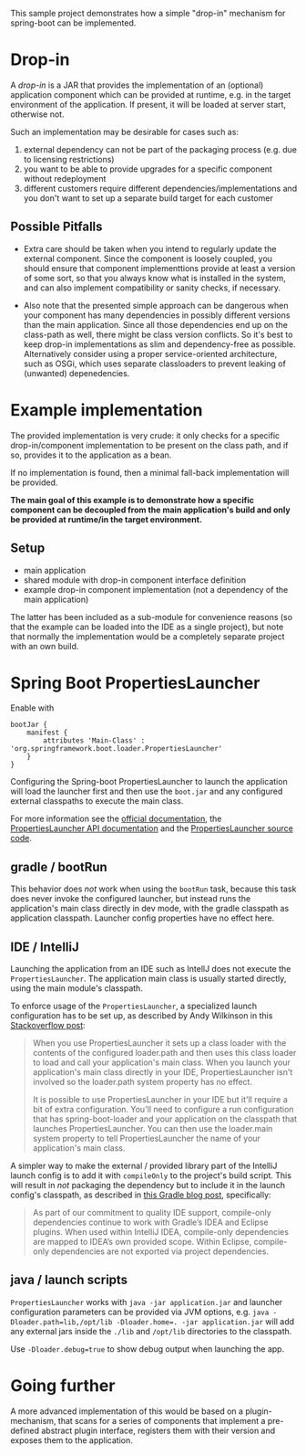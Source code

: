 This sample project demonstrates how a simple "drop-in" mechanism for spring-boot
can be implemented.

# Drop-in
A _drop-in_ is a JAR that provides the implementation of an (optional) application component
which can be provided at runtime, e.g. in the target environment of the application.
If present, it will be loaded at server start, otherwise not.

Such an implementation may be desirable for cases such as:
1. external dependency can not be part of the packaging process (e.g. due to licensing restrictions)
1. you want to be able to provide upgrades for a specific component without redeployment
1. different customers require different dependencies/implementations and you don't want to set up a separate build 
  target for each customer
 
## Possible Pitfalls 
- Extra care should be taken when you intend to regularly update the external component.
Since the component is loosely coupled, you should ensure that component implementtions provide 
at least a version of some sort, so that you always know what is installed in the system, and can 
also implement compatibility or sanity checks, if necessary.

- Also note that the presented simple approach can be dangerous when your
component has many dependencies in possibly different versions than the main application.
Since all those dependencies end up on the class-path as well, there might be
class version conflicts. So it's best to keep drop-in implementations as slim and
dependency-free as possible. Alternatively consider using a proper service-oriented architecture,
 such as OSGi, which uses separate classloaders to prevent leaking of (unwanted) depenedencies.
 
# Example implementation
The provided implementation is very crude: it only checks for a specific drop-in/component
implementation to be present on the class path, and if so, provides it to the application as a bean.

If no implementation is found, then a minimal fall-back implementation will be provided.

**The main goal of this example is to demonstrate how a specific component can be decoupled 
from the main application's build and only be provided at runtime/in the target environment.** 

## Setup
- main application
- shared module with drop-in component interface definition
- example drop-in component implementation (not a dependency of the main application)

The latter has been included as a sub-module for convenience reasons (so that the example can be loaded 
into the IDE as a single project), but note that normally the implementation
would be a completely separate project with an own build.

# Spring Boot PropertiesLauncher

Enable with 

```
bootJar {
	manifest {
		attributes 'Main-Class' : 'org.springframework.boot.loader.PropertiesLauncher'
	}
}
```

Configuring the Spring-boot PropertiesLauncher to launch the application will load the 
launcher first and then use the `boot.jar` and any configured external classpaths to execute
the main class. 

For more information see the [official documentation](https://docs.spring.io/spring-boot/docs/current/reference/html/appendix-executable-jar-format.html#executable-jar-launching),
the [PropertiesLauncher API documentation](https://docs.spring.io/spring-boot/docs/current/api/org/springframework/boot/loader/PropertiesLauncher.html)
and the [PropertiesLauncher source code](https://github.com/spring-projects/spring-boot/blob/master/spring-boot-project/spring-boot-tools/spring-boot-loader/src/main/java/org/springframework/boot/loader/PropertiesLauncher.java).

## gradle / bootRun

This behavior does _not_ work when using the `bootRun` task, because this task does never invoke the
configured launcher, but instead runs the application's main class directly in dev mode, with the gradle
classpath as application classpath. Launcher config properties have no effect here.

## IDE / IntelliJ

Launching the application from an IDE such as IntellJ does not execute the `PropertiesLauncher`.
The application main class is usually started directly, using the main module's classpath.

To enforce usage of the `PropertiesLauncher`, a specialized launch configuration has to be set up,
as described by Andy Wilkinson in this [Stackoverflow post](https://stackoverflow.com/a/37889382/2119598):

> When you use PropertiesLauncher it sets up a class loader with the contents of the configured loader.path and then uses this class loader to load and call your application's main class. When you launch your application's main class directly in your IDE, PropertiesLauncher isn't involved so the loader.path system property has no effect.
>  
> It is possible to use PropertiesLauncher in your IDE but it'll require a bit of extra configuration. You'll need to configure a run configuration that has spring-boot-loader and your application on the classpath that launches PropertiesLauncher. You can then use the loader.main system property to tell PropertiesLauncher the name of your application's main class.
  
A simpler way to make the external / provided library part of the IntelliJ launch config is to 
add it with `compileOnly` to the project's build script. This will result in _not_ packaging the dependency
but to include it in the launch config's classpath, as described in [this Gradle blog post](https://blog.gradle.org/introducing-compile-only-dependencies),
specifically:

> As part of our commitment to quality IDE support, compile-only dependencies continue to work with Gradle’s IDEA and Eclipse plugins. When used within IntelliJ IDEA, compile-only dependencies are mapped to IDEA’s own provided scope. Within Eclipse, compile-only dependencies are not exported via project dependencies.

## java / launch scripts
`PropertiesLauncher` works with `java -jar application.jar` and launcher configuration parameters
can be provided via JVM options, e.g. `java -Dloader.path=lib,/opt/lib -Dloader.home=. -jar application.jar` 
will add any external jars inside the `./lib` and `/opt/lib` directories to the classpath.

Use `-Dloader.debug=true` to show debug output when launching the app.

# Going further
A more advanced implementation of this would be based on a plugin-mechanism, that scans 
for a series of components that implement a pre-defined abstract plugin interface,
registers them with their version and exposes them to the application.
